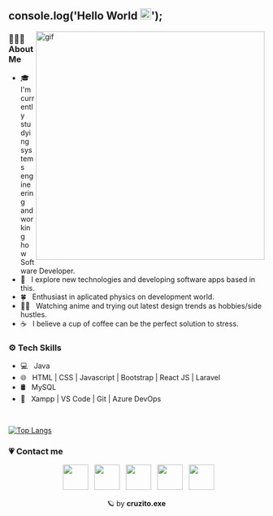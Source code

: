 ## console.log('Hello World <img src="https://media.tenor.com/nebZyl8oN7IAAAAj/wave-hello.gif" width="22"/>');

<!--<img src="https://cdnb.artstation.com/p/assets/images/images/036/088/979/original/patty-dinio-gif.gif?1616690081" width="450" align="right" alt="gif" style="filter: grayscale(100%);"/>-->

<img src="https://mir-s3-cdn-cf.behance.net/project_modules/disp/5f57a052225385.590964f2b2df2.gif" width="450" align="right" alt="gif"/>

### 👨🏻‍💻 About Me

- 🎓 &nbsp; I'm currently studying systems engineering and working how Software Developer.
- 🤔 &nbsp; I explore new technologies and developing software apps based in this.
- 🍀 &nbsp; Enthusiast in aplicated physics on development world.
- ✍🏻 &nbsp; Watching anime and trying out latest design trends as hobbies/side hustles.
- ☕ &nbsp; I believe a cup of coffee can be the perfect solution to stress.

<h3> ⚙️ Tech Skills </h3>

- 💻 &nbsp; Java 
- 🌐 &nbsp; HTML | CSS | Javascript | Bootstrap | React JS | Laravel
- 🛢 &nbsp; MySQL
- 🔧 &nbsp; Xampp | VS Code | Git | Azure DevOps

<br>

<!--[![Top Langs](https://github-readme-stats.vercel.app/api/top-langs/?username=cruzito-rar&layout=compact&title_color=7F5D5D&text_color=7F5D5D&bg_color=50,FAF0E6,E6E6FA)](https://github.com/cruzito-exe/github-readme-stats)-->

[![Top Langs](https://github-readme-stats.vercel.app/api/top-langs/?username=cruzito-rar&layout=compact&title_color=FFFFFF&text_color=FFFFFF&bg_color=50,7D7F89,B7B7C2)](https://github.com/cruzito-rar/github-readme-stats)
</br>

<!--<img align="center" src="https://github-readme-stats.vercel.app/api?username=cruzito-rar&include_all_commits=true&count_private=true&show_icons=true&line_height=20&title_color=FFFFFF&icon_color=FFFFFF&text_color=FFFFFF&bg_color=50,DC4496,05B0FF" alt="cruzito-rar's Github Stats">-->

### 💗 Contact me

<p align="center">
&nbsp; <a href="https://twitter.com/cruzito_exe" target="_blank" rel="noopener noreferrer" title="My Twitter"><img src="https://img.icons8.com/plasticine/100/000000/twitter.png" width="50"/></a>  
&nbsp; <a href="https://www.instagram.com/cruzito.rar/" target="_blank" rel="noopener noreferrer" title="My Instagram"><img src="https://img.icons8.com/plasticine/100/000000/instagram-new.png" width="50"/></a>  
&nbsp; <a href="https://www.linkedin.com/in/cruzito-exe/" target="_blank" rel="noopener noreferrer" title="My LinkedIn"><img src="https://img.icons8.com/plasticine/100/000000/linkedin.png" width="50"/></a>
&nbsp; <a href="mailto:dcruzer92@gmail.com" target="_blank" rel="noopener noreferrer" title="My Email"><img src="https://img.icons8.com/plasticine/100/000000/gmail.png" width="50"/></a>
&nbsp; <a href="https://portfolio-cruzito-exe.vercel.app/" target="_blank" rel="noopener noreferrer" title="My Portfolio"><img src="https://img.icons8.com/plasticine/256/github.png" width="50"/></a>
</p>

<p align="center"> 🪐 by <strong>cruzito.exe </strong> </p>
